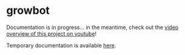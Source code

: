# growbot
Documentation is in progress... in the meantime, check out the [video overview of this project on youtube](https://www.youtube.com/watch?v=_TF0ZqlacMU)!

Temporary documentation is available [here](https://docs.google.com/document/d/1RnndzZrGsO5fcm4FeUo-DaSb3hkF5fW1RUesdyuQ1Qw).
